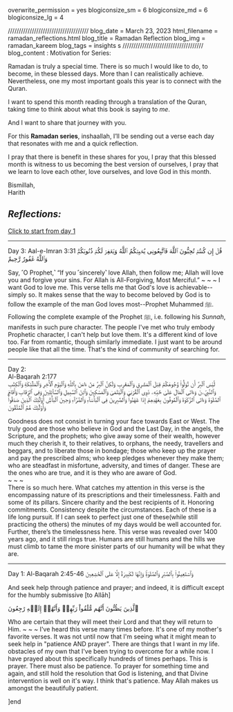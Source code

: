 overwrite_permission = yes
blogiconsize_sm = 6
blogiconsize_md = 6
blogiconsize_lg = 4

/////////////////////////////////////
blog_date = March 23, 2023
html_filename = ramadan_reflections.html
blog_title = Ramadan Reflection
blog_img = ramadan_kareem
blog_tags = insights
s
/////////////////////////////////////
blog_content : 
Motivation for Series:

Ramadan is truly a special time. There is so much I would like to do, to become, in these blessed days. More than I can realistically achieve. Nevertheless, one my most important goals this year is to connect with the Quran.  
  
I want to spend this month reading through a translation of the Quran, taking time to think about what this book is saying to *me*.  
  
And I want to share that journey with you.  
  
For this **Ramadan series**, inshaallah, I’ll be sending out a verse each day that resonates with me and a quick reflection.  
  
I pray that there is benefit in these shares for you, I pray that this blessed month is witness to us becoming the best version of ourselves, I pray that we learn to love each other, love ourselves, and love God in this month.  
  
Bismillah,  
Harith

<h2><em>Reflections:</em></h2>
<a href= "#day1">Click to start from day 1</a>

___
Day 3:
Aal-e-Imran 3:31
قُلۡ إِن كُنتُمۡ تُحِبُّونَ ٱللَّهَ فَٱتَّبِعُونِى يُحۡبِبۡكُمُ ٱللَّهُ وَيَغۡفِرۡ لَكُمۡ ذُنُوبَكُمْۗ وَٱللَّهُ غَفُورٌ رَّحِيمٌ

Say, ˹O Prophet,˺ “If you ˹sincerely˺ love Allah, then follow me; Allah will love you and forgive your sins. For Allah is All-Forgiving, Most Merciful.”
~ ~ ~
I want God to love me. This verse tells me that God's love is achievable--simply so. It makes sense that the way to become beloved by God is to follow the example of the man God loves most--Prophet Muhammed ﷺ.
Following the complete example of the Prophet ﷺ, i.e. following his *Sunnah*, manifests in such pure character. The people I've met who truly embody Prophetic character, I can't help but love them. It's a different kind of love too. Far from romantic, though similarly immediate. I just want to be around people like that all the time. That's the kind of community of searching for.
___
Day 2:  
Al-Baqarah 2:177  
لَّيۡسَ ٱلۡبِرَّ أَن تُوَلُّواْ وُجُوهَكُمۡ قِبَلَ ٱلۡمَشۡرِقِ وَٱلۡمَغۡرِبِ وَلَٰكِنَّ ٱلۡبِرَّ مَنۡ ءَامَنَ بِٱللَّهِ وَٱلۡيَوۡمِ ٱلۡأٓخِرِ وَٱلۡمَلَٰٓئِكَةِ وَٱلۡكِتَٰبِ وَٱلنَّبِيِّۦنَ وَءَاتَى ٱلۡمَالَ عَلَىٰ حُبِّهِۦ ذَوِى ٱلۡقُرۡبَىٰ وَٱلۡيَتَٰمَىٰ وَٱلۡمَسَٰكِينَ وَٱبۡنَ ٱلسَّبِيلِ وَٱلسَّآئِلِينَ وَفِى ٱلرِّقَابِ وَأَقَامَ ٱلصَّلَوٰةَ وَءَاتَى ٱلزَّكَوٰةَ وَٱلۡمُوفُونَ بِعَهۡدِهِمۡ إِذَا عَٰهَدُوا۟ۖ وَٱلصَّٰبِرِينَ فِى ٱلۡبَأۡسَآءِ وَٱلضَّرَّآءِ وَحِينَ ٱلۡبَأۡسِۗ أُوْلَٰٓئِكَ ٱلَّذِينَ صَدَقُوا۟ۖ وَأُوْلَٰٓئِكَ هُمُ ٱلۡمُتَّقُونَ  
  
Goodness does not consist in turning your face towards East or West. The truly good are those who believe in God and the Last Day, in the angels, the Scripture, and the prophets; who give away some of their wealth, however much they cherish it, to their relatives, to orphans, the needy, travellers and beggars, and to liberate those in bondage; those who keep up the prayer and pay the prescribed alms; who keep pledges whenever they make them; who are steadfast in misfortune, adversity, and times of danger. These are the ones who are true, and it is they who are aware of God.  
~ ~ ~  
There is so much here. What catches my attention in this verse is the encompassing nature of its prescriptions and their timelessness. Faith and some of its pillars. Sincere charity and the best recipients of it. Honoring commitments. Consistency despite the circumstances. Each of these is a life long pursuit. If I can seek to perfect just one of these(while still practicing the others) the minutes of my days would be well accounted for. Further, there’s the timelessness here. This verse was revealed over 1400 years ago, and it still rings true. Humans are still humans and the hills we must climb to tame the more sinister parts of our humanity will be what they are.
___
<div id="day1"></div>
Day 1:
Al-Baqarah 2:45-46
وَٱسۡتَعِينُواْ بِٱلصَّبۡرِ وَٱلصَّلَوٰةِۚ وَإِنَّهَا لَكَبِيرَةٌ إِلَّا عَلَى ٱلۡخَٰشِعِينَ

And seek help through patience and prayer; and indeed, it is difficult except for the humbly submissive [to Allāh]

ٱلَّذِينَ يَظُنُّونَ أَنَّهُم مُّلَٰقُواْ رَبِّهِمۡ وَأَنَّهُمۡ إِلَيۡهِ رَٰجِعُونَ

Who are certain that they will meet their Lord and that they will return to Him.
~ ~ ~
I've heard this verse many times before. It's one of my mother's favorite verses. It was not until now that I'm seeing what it might mean to seek help in "patience AND prayer". There are things that I want in my life. obstacles of my own that I've been trying to overcome for a while now. I have prayed about this specifically hundreds of times perhaps. This is prayer. There must also be patience. To prayer for something time and again, and still hold the resolution that God is listening, and that Divine intervention is well on it's way. I think that's patience. May Allah makes us amongst the beautifully patient.


]end